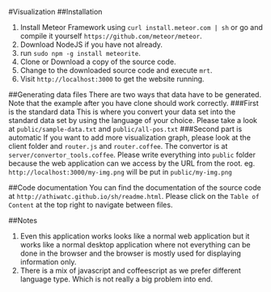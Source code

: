 #Visualization
##Installation
1. Install Meteor Framework using `curl install.meteor.com | sh` or go and compile it yourself `https://github.com/meteor/meteor`.
2. Download NodeJS if you have not already.
3. run `sudo npm -g install meteorite`.
4. Clone or Download a copy of the source code.
5. Change to the downloaded source code and execute `mrt`.
6. Visit `http://localhost:3000` to get the website running.

##Generating data files
There are two ways that data have to be generated. Note that the example after you have clone should work correctly.
###First is the standard data
This is where you convert your data set into the standard data set by using the language of your choice. Please take a look at `public/sample-data.txt` and `public/all-pos.txt`
###Second part is automatic
If you want to add more visualization graph, please look at the client folder and `router.js` and `router.coffee`. The convertor is at `server/convertor_tools.coffee`. Please write everything into `public` folder because the web application can we access by the URL from the root. eg. `http://localhost:3000/my-img.png` will be put in `public/my-img.png`

##Code documentation
You can find the documentation of the source code at `http://athiwatc.github.io/sh/readme.html`. Please click on the `Table of Content` at the top right to navigate between files.

##Notes
1. Even this application works looks like a normal web application but it works like a normal desktop application where not everything can be done in the browser and the browser is mostly used for displaying information only.
2. There is a mix of javascript and coffeescript as we prefer different language type. Which is not really a big problem into end.